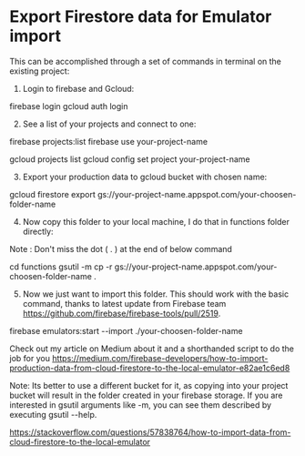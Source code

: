 # Export Firestore data for Emulator import

This can be accomplished through a set of commands in terminal on the existing project:

1. Login to firebase and Gcloud:

firebase login
gcloud auth login

2. See a list of your projects and connect to one:

firebase projects:list
firebase use your-project-name

gcloud projects list
gcloud config set project your-project-name

3. Export your production data to gcloud bucket with chosen name:

gcloud firestore export gs://your-project-name.appspot.com/your-choosen-folder-name

4. Now copy this folder to your local machine, I do that in functions folder directly:

Note : Don't miss the dot ( . ) at the end of below command

cd functions
gsutil -m cp -r gs://your-project-name.appspot.com/your-choosen-folder-name .

5. Now we just want to import this folder. This should work with the basic command, thanks to latest update from Firebase team https://github.com/firebase/firebase-tools/pull/2519.

firebase emulators:start --import ./your-choosen-folder-name

Check out my article on Medium about it and a shorthanded script to do the job for you https://medium.com/firebase-developers/how-to-import-production-data-from-cloud-firestore-to-the-local-emulator-e82ae1c6ed8

Note: Its better to use a different bucket for it, as copying into your project bucket will result in the folder created in your firebase storage.
If you are interested in gsutil arguments like -m, you can see them described by executing gsutil --help.



https://stackoverflow.com/questions/57838764/how-to-import-data-from-cloud-firestore-to-the-local-emulator
